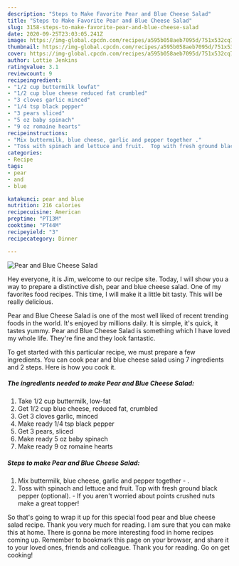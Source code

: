 ```yaml
---
description: "Steps to Make Favorite Pear and Blue Cheese Salad"
title: "Steps to Make Favorite Pear and Blue Cheese Salad"
slug: 3158-steps-to-make-favorite-pear-and-blue-cheese-salad
date: 2020-09-25T23:03:05.241Z
image: https://img-global.cpcdn.com/recipes/a595b058aeb7095d/751x532cq70/pear-and-blue-cheese-salad-recipe-main-photo.jpg
thumbnail: https://img-global.cpcdn.com/recipes/a595b058aeb7095d/751x532cq70/pear-and-blue-cheese-salad-recipe-main-photo.jpg
cover: https://img-global.cpcdn.com/recipes/a595b058aeb7095d/751x532cq70/pear-and-blue-cheese-salad-recipe-main-photo.jpg
author: Lottie Jenkins
ratingvalue: 3.1
reviewcount: 9
recipeingredient:
- "1/2 cup buttermilk lowfat"
- "1/2 cup blue cheese reduced fat crumbled"
- "3 cloves garlic minced"
- "1/4 tsp black pepper"
- "3 pears sliced"
- "5 oz baby spinach"
- "9 oz romaine hearts"
recipeinstructions:
- "Mix buttermilk, blue cheese, garlic and pepper together ."
- "Toss with spinach and lettuce and fruit.  Top with fresh ground black pepper (optional). If you aren&#39;t worried about points crushed nuts make a great topper!"
categories:
- Recipe
tags:
- pear
- and
- blue

katakunci: pear and blue 
nutrition: 216 calories
recipecuisine: American
preptime: "PT13M"
cooktime: "PT44M"
recipeyield: "3"
recipecategory: Dinner

---
```



![Pear and Blue Cheese Salad](https://img-global.cpcdn.com/recipes/a595b058aeb7095d/751x532cq70/pear-and-blue-cheese-salad-recipe-main-photo.jpg)

Hey everyone, it is Jim, welcome to our recipe site. Today, I will show you a way to prepare a distinctive dish, pear and blue cheese salad. One of my favorites food recipes. This time, I will make it a little bit tasty. This will be really delicious.



Pear and Blue Cheese Salad is one of the most well liked of recent trending foods in the world. It's enjoyed by millions daily. It is simple, it's quick, it tastes yummy. Pear and Blue Cheese Salad is something which I have loved my whole life. They're fine and they look fantastic.


To get started with this particular recipe, we must prepare a few ingredients. You can cook pear and blue cheese salad using 7 ingredients and 2 steps. Here is how you cook it.

<!--inarticleads1-->

##### The ingredients needed to make Pear and Blue Cheese Salad:

1. Take 1/2 cup buttermilk, low-fat
1. Get 1/2 cup blue cheese, reduced fat, crumbled
1. Get 3 cloves garlic, minced
1. Make ready 1/4 tsp black pepper
1. Get 3 pears, sliced
1. Make ready 5 oz baby spinach
1. Make ready 9 oz romaine hearts




<!--inarticleads2-->

##### Steps to make Pear and Blue Cheese Salad:

1. Mix buttermilk, blue cheese, garlic and pepper together - .
1. Toss with spinach and lettuce and fruit.  Top with fresh ground black pepper (optional). - If you aren&#39;t worried about points crushed nuts make a great topper!




So that's going to wrap it up for this special food pear and blue cheese salad recipe. Thank you very much for reading. I am sure that you can make this at home. There is gonna be more interesting food in home recipes coming up. Remember to bookmark this page on your browser, and share it to your loved ones, friends and colleague. Thank you for reading. Go on get cooking!
